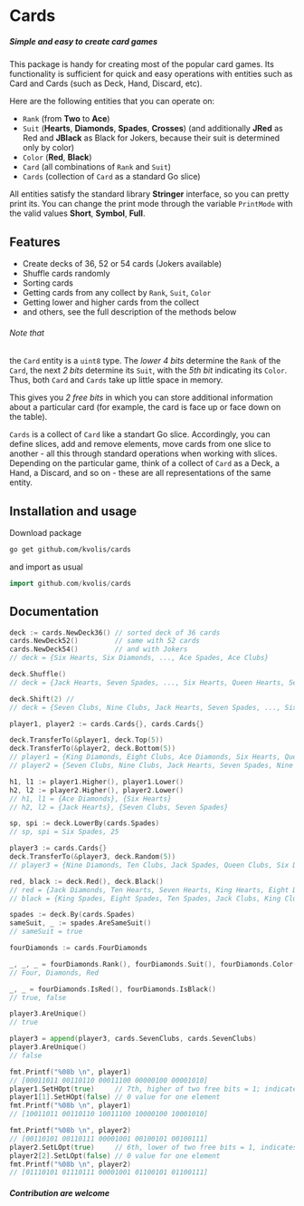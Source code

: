 # Cards
##### Simple and easy to create card games

This package is handy for creating most of the popular card games. Its functionality is sufficient for quick and easy operations with entities such as Card and Cards (such as Deck, Hand, Discard, etc).

Here are the following entities that you can operate on:
- `Rank` (from **Two** to **Ace**)
- `Suit` (**Hearts**, **Diamonds**, **Spades**, **Crosses**) (and additionally **JRed** as Red and **JBlack** as Black for Jokers, because their suit is determined only by color)
- `Color` (**Red**, **Black**)
- `Card` (all combinations of `Rank` and `Suit`)
- `Cards` (collection of `Card` as a standard Go slice)

All entities satisfy the standard library **Stringer** interface, so you can pretty print its. You can change the print mode through the variable `PrintMode` with the valid values **Short**, **Symbol**, **Full**.

## Features
- Create decks of 36, 52 or 54 cards (Jokers available)
- Shuffle cards randomly
- Sorting cards
- Getting cards from any collect by `Rank`, `Suit`, `Color`
- Getting lower and higher cards from the collect
- and others, see the full description of the methods below

###### Note that
the `Card` entity is a `uint8` type. The _lower 4 bits_ determine the `Rank` of the `Card`, the next _2 bits_ determine its `Suit`, with the _5th bit_ indicating its `Color`. Thus, both `Card` and `Cards` take up little space in memory.

This gives you _2 free bits_ in which you can store additional information about a particular card (for example, the card is face up or face down on the table).

`Cards` is a collect of `Card` like a standart Go slice. Accordingly, you can define slices, add and remove elements, move cards from one slice to another - all this through standard operations when working with slices. Depending on the particular game, think of a collect of `Card` as a Deck, a Hand, a Discard, and so on - these are all representations of the same entity.

## Installation and usage
Download package
```sh
go get github.com/kvolis/cards
```
and import as usual
```go
import github.com/kvolis/cards
```

## Documentation
```go
deck := cards.NewDeck36() // sorted deck of 36 cards
cards.NewDeck52()         // same with 52 cards
cards.NewDeck54()         // and with Jokers
// deck = {Six Hearts, Six Diamonds, ..., Ace Spades, Ace Clubs}

deck.Shuffle()
// deck = {Jack Hearts, Seven Spades, ..., Six Hearts, Queen Hearts, Seven Clubs, Nine Clubs}

deck.Shift(2) //
// deck = {Seven Clubs, Nine Clubs, Jack Hearts, Seven Spades, ..., Six Hearts, Queen Hearts}

player1, player2 := cards.Cards{}, cards.Cards{}

deck.TransferTo(&player1, deck.Top(5))
deck.TransferTo(&player2, deck.Bottom(5))
// player1 = {King Diamonds, Eight Clubs, Ace Diamonds, Six Hearts, Queen Hearts}
// player2 = {Seven Clubs, Nine Clubs, Jack Hearts, Seven Spades, Nine Spades}

h1, l1 := player1.Higher(), player1.Lower()
h2, l2 := player2.Higher(), player2.Lower()
// h1, l1 = {Ace Diamonds}, {Six Hearts}
// h2, l2 = {Jack Hearts}, {Seven Clubs, Seven Spades}

sp, spi := deck.LowerBy(cards.Spades)
// sp, spi = Six Spades, 25

player3 := cards.Cards{}
deck.TransferTo(&player3, deck.Random(5))
// player3 = {Nine Diamonds, Ten Clubs, Jack Spades, Queen Clubs, Six Diamonds}

red, black := deck.Red(), deck.Black()
// red = {Jack Diamonds, Ten Hearts, Seven Hearts, King Hearts, Eight Diamonds, Ace Hearts, ...}
// black = {King Spades, Eight Spades, Ten Spades, Jack Clubs, King Clubs, Six Clubs, ...}

spades := deck.By(cards.Spades)
sameSuit, _ := spades.AreSameSuit()
// sameSuit = true

fourDiamonds := cards.FourDiamonds

_, _, _ = fourDiamonds.Rank(), fourDiamonds.Suit(), fourDiamonds.Color()
// Four, Diamonds, Red

_, _ = fourDiamonds.IsRed(), fourDiamonds.IsBlack()
// true, false

player3.AreUnique()
// true

player3 = append(player3, cards.SevenClubs, cards.SevenClubs)
player3.AreUnique()
// false

fmt.Printf("%08b \n", player1)
// [00011011 00110110 00011100 00000100 00001010]
player1.SetHOpt(true)     // 7th, higher of two free bits = 1; indicates, for example, that the cards are face down
player1[1].SetHOpt(false) // 0 value for one element
fmt.Printf("%08b \n", player1)
// [10011011 00110110 10011100 10000100 10001010]

fmt.Printf("%08b \n", player2)
// [00110101 00110111 00001001 00100101 00100111]
player2.SetLOpt(true)     // 6th, lower of two free bits = 1, indicates, for example, that cards were viewed by the player
player2[2].SetLOpt(false) // 0 value for one element
fmt.Printf("%08b \n", player2)
// [01110101 01110111 00001001 01100101 01100111]
```

##### _Contribution are welcome_